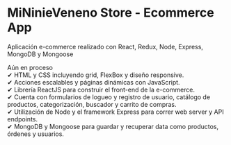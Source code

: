 <h1>MiNinieVeneno Store - Ecommerce App</h1>
<p>Aplicación e-commerce realizado con React, Redux, Node, Express, MongoDB y Mongoose</p>
<span>Aún en proceso</span>
<br>
✔ HTML y CSS incluyendo grid, FlexBox y diseño responsive. <br>
✔ Acciones escalables y páginas dinámicas con JavaScript.<br>
✔ Librería ReactJS para construir el front-end de la e-commerce.<br>
✔ Cuenta con formularios de logueo y registro de usuario, catálogo de productos, categorización, buscador y carrito de compras.<br>
✔ Utilización de Node y el framework Express para correr web server y API endpoints.<br>
✔ MongoDB y Mongoose para guardar y recuperar data como productos, órdenes y usuarios.
